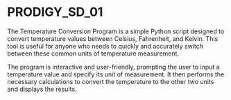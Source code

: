 # PRODIGY_SD_01
The Temperature Conversion Program is a simple Python script designed to convert temperature values between Celsius, Fahrenheit, and Kelvin. This tool is useful for anyone who needs to quickly and accurately switch between these common units of temperature measurement.

The program is interactive and user-friendly, prompting the user to input a temperature value and specify its unit of measurement. It then performs the necessary calculations to convert the temperature to the other two units and displays the results.
